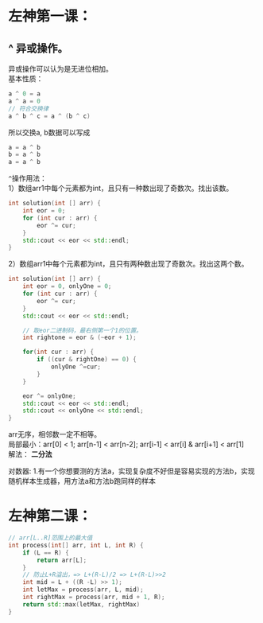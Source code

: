 # 左神第一课：

## ^ 异或操作。
异或操作可以认为是无进位相加。  
基本性质：  
```c++
a ^ 0 = a
a ^ a = 0
// 符合交换律
a ^ b ^ c = a ^ (b ^ c)
```
所以交换a, b数据可以写成   
``` c++
a = a ^ b
b = a ^ b 
a = a ^ b
```

`^`操作用法：  
1）数组arr1中每个元素都为int，且只有一种数出现了奇数次。找出该数。  
```c++
int solution(int [] arr) {
    int eor = 0;
    for (int cur : arr) {
        eor ^= cur;
    }
    std::cout << eor << std::endl;
}
```
2）数组arr1中每个元素都为int，且只有两种数出现了奇数次。找出这两个数。  
```c++
int solution(int [] arr) {
    int eor = 0, onlyOne = 0;
    for (int cur : arr) {
        eor ^= cur;
    }
    std::cout << eor << std::endl;

    // 取eor二进制码，最右侧第一个1的位置。
    int rightone = eor & (~eor + 1);

    for(int cur : arr) {
        if ((cur & rightOne) == 0) {
            onlyOne ^=cur;
        }
    }

    eor ^= onlyOne;
    std::cout << eor << std::endl;
    std::cout << onlyOne << std::endl;
}
```

arr无序，相邻数一定不相等。   
局部最小：arr[0] < 1; arr[n-1] < arr[n-2]; arr[i-1] < arr[i] & arr[i+1] < arr[1]  
解法： **二分法**

对数器:
1.有一个你想要测的方法a，实现复杂度不好但是容易实现的方法b，实现随机样本生成器，用方法a和方法b跑同样的样本


# 左神第二课：
```c++
// arr[L..R]范围上的最大值
int process(int[] arr, int L, int R) {
    if (L == R) {
        return arr[L];
    }
    // 防止L+R溢出，=> L+(R-L)/2 => L+(R-L)>>2  
    int mid = L + ((R -L) >> 1); 
    int letMax = process(arr, L, mid);
    int rightMax = process(arr, mid + 1, R);
    return std::max(letMax, rightMax)
}
```
